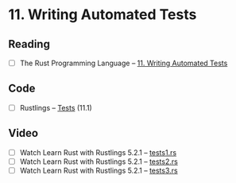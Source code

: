# 11. Writing Automated Tests

## Reading

- [ ] The Rust Programming Language – [11. Writing Automated Tests](https://doc.rust-lang.org/book/ch11-00-testing.html)

## Code

- [ ] Rustlings – [Tests](https://github.com/rust-lang/rustlings/tree/main/exercises/17_tests) (11.1)

## Video

- [ ] Watch Learn Rust with Rustlings 5.2.1 – [tests1.rs](https://www.youtube.com/watch?v=G3Vr-yswlaU&t=7826s)
- [ ] Watch Learn Rust with Rustlings 5.2.1 – [tests2.rs](https://www.youtube.com/watch?v=G3Vr-yswlaU&t=7897s)
- [ ] Watch Learn Rust with Rustlings 5.2.1 – [tests3.rs](https://www.youtube.com/watch?v=G3Vr-yswlaU&t=7926s)
